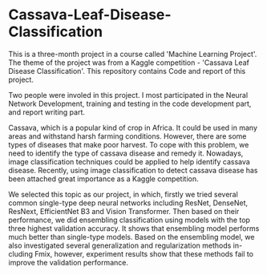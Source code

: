 # Cassava-Leaf-Disease-Classification

This is a three-month project in a course called 'Machine Learning Project'. The theme of the project was from a Kaggle competition - 'Cassava Leaf Disease Classification'. This repository contains Code and report of this project.

Two people were involed in this project. I most participated in the Neural Network Development, training and testing in the code development part, and report writing part.

Cassava, which is a popular kind of crop in Africa. It could be used in many areas and withstand harsh farming conditions. However, there are some types of diseases that make poor harvest. To cope with this problem, we need to identify the type of cassava disease and remedy it. Nowadays, image classification techniques could be applied to help identify cassava disease. Recently, using image classification to detect cassava disease has been attached great importance as a Kaggle competition. 

We selected this topic as our project, in which, firstly we tried several common single-type deep neural networks including ResNet, DenseNet, ResNext, EfficientNet B3 and Vision Transformer. Then based on their performance, we did ensembling classification using models with the top three highest validation accuracy. It shows that ensembling model performs much better than single-type models. Based on the ensembling model, we also investigated several generalization and regularization methods in- cluding Fmix, however, experiment results show that these methods fail to improve the validation performance.
